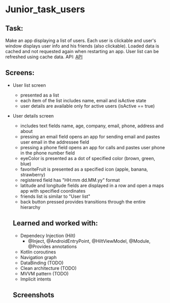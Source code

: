 Junior_task_users
========================
Task:
---------------------
Make an app displaying a list of users.
Each user is clickable and user's window displays user info and his friends (also clickable).
Loaded data is cached and not requested again when restarting an app.
User list can be refreshed using cache data.
API: [API]("https://firebasestorage.googleapis.com/v0/b/candidates--questionnaire.appspot.com/o/users.json?alt=media&token=e3672c23-b1a5-4ca7-bb77-b6580d75810c")

Screens:
-----------------------
- User list screen
  * presented as a list
  * each item of the list includes name, email and isActive state
  * user details are available only for active users (isActive == true)
- User details screen
  * includes text fields name, age, company, email, phone, address and about
  * pressing an email field opens an app for sending email and pastes user email in the addressee field
  * pressing a phone field opens an app for calls and pastes user phone in the phone number field
  * eyeColor is presented as a dot of specified color (brown, green, blue)
  * favoriteFruit is presented as a specified icon (apple, banana, strawberry)
  * registered field has "HH:mm dd.MM.yy" format
  * latitude and longitude fields are displayed in a row and open a maps app with specified coordinates
  * friends list is similar to "User list"
  * back button pressed provides transitions through the entire hierarchy
  
  
  Learned and worked with:
  ------------------------
  - Dependecy Injection (Hilt)
    * @Inject, @AndroidEntryPoint, @HiltViewModel, @Module, @Provides annotations
  - Kotlin coroutines
  - Navigation graph
  - DataBinding (TODO)
  - Clean architecture (TODO)
  - MVVM pattern (TODO)
  - Implicit intents
  
  Screenshots
  -----------------------
